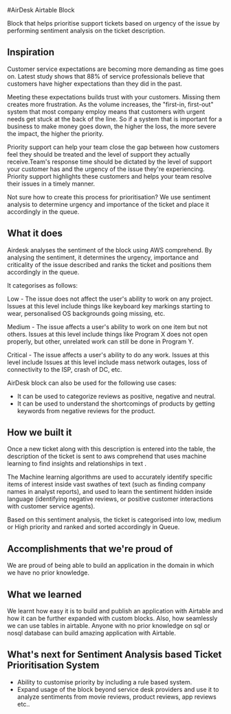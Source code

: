 #AirDesk Airtable Block

Block that helps prioritise support tickets based on urgency of the issue by performing sentiment analysis on the ticket description.

## Inspiration

Customer service expectations are becoming more demanding as time goes on. Latest study shows that 88% of service professionals believe that customers have higher expectations than they did in the past.

Meeting these expectations builds trust with your customers. Missing them creates more frustration. As the volume increases, the "first-in, first-out" system that most company employ means that customers with urgent needs get stuck at the back of the line. So if a system that is important for a business to make money goes down, the higher the loss, the more severe the impact, the higher the priority.

Priority support can help your team close the gap between how customers feel they should be treated and the level of support they actually receive.Team's response time should be dictated by the level of support your customer has and the urgency of the issue they're experiencing. Priority support highlights these customers and helps your team resolve their issues in a timely manner.

Not sure how to create this process for prioritisation? We use sentiment analysis to determine urgency and importance of the ticket and place it accordingly in the queue.

## What it does

Airdesk analyses the sentiment of the block using AWS comprehend. By analysing the sentiment, it determines the urgency, importance and criticality of the issue described and ranks the ticket and positions them accordingly in the queue.

It categorises as follows:

Low - The issue does not affect the user's ability to work on any project. Issues at this level include things like keyboard key markings starting to wear, personalised OS backgrounds going missing, etc.

Medium - The issue affects a user's ability to work on one item but not others. Issues at this level include things like Program X does not open properly, but other, unrelated work can still be done in Program Y.

Critical - The issue affects a user's ability to do any work. Issues at this level include Issues at this level include mass network outages, loss of connectivity to the ISP, crash of DC, etc. 

AirDesk block can also be used for the following use cases:
- It can be used to categorize reviews as positive, negative and neutral.
- It can be used to understand the shortcomings of products by getting keywords from negative reviews for the product.

## How we built it

Once a new ticket along with this description is entered into the table, the description of the ticket is sent to aws comprehend that uses machine learning to find insights and relationships in text .

The Machine learning algorithms are used to accurately identify specific items of interest inside vast swathes of text (such as finding company names in analyst reports), and used to learn the sentiment hidden inside language (identifying negative reviews, or positive customer interactions with customer service agents). 

Based on this sentiment analysis, the ticket is categorised into low, medium or High priority and ranked and sorted accordingly in Queue.

## Accomplishments that we're proud of

We are proud of being able to build an application in the domain in which we have no prior knowledge.

## What we learned

We learnt how easy it is to build and publish an application with Airtable and how it can be further expanded with custom blocks. Also, how seamlessly we can use tables in airtable. Anyone with no prior knowledge on sql or nosql database can build amazing application with Airtable. 

## What's next for Sentiment Analysis based Ticket Prioritisation System

- Ability to customise priority by including a rule based system.
- Expand usage of the block beyond service desk providers and use it to analyze sentiments from movie reviews, product reviews, app reviews etc..

